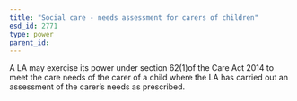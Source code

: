```yaml
---
title: "Social care - needs assessment for carers of children"
esd_id: 2771
type: power
parent_id:  
---
```


A LA may exercise its power under section 62(1)of the Care Act 2014 to meet the care needs of the carer of a child where the LA has carried out an assessment  of the carer’s needs as prescribed.


